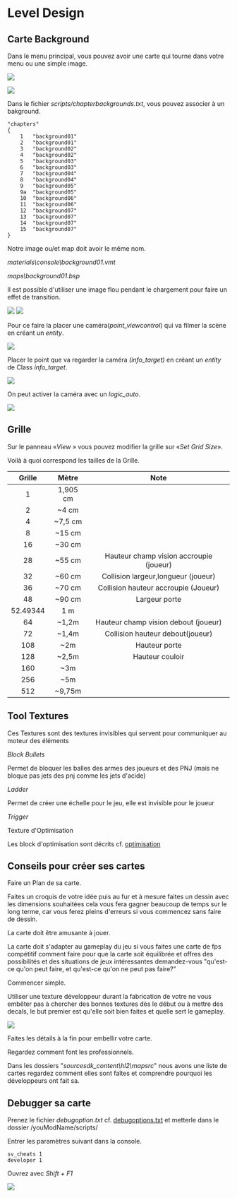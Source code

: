 # Level Design

## Carte Background

Dans le menu principal, vous pouvez avoir une carte qui tourne dans votre menu ou une simple image.

![](img/image97.jpg)


![](img/image98.png)

Dans le fichier *scripts/chapterbackgrounds.txt*, vous pouvez associer à un bakground.
```
"chapters"
{
	1	"background01"
	2	"background01"
	3	"background02"
	4	"background02"
	5	"background03"
	6	"background03"
	7	"background04"
	8	"background04"
	9	"background05"
	9a	"background05"
	10	"background06"
	11	"background06"
	12	"background07"
	13	"background07"
	14	"background07"
	15	"background07"
}
```

Notre image ou/et map doit avoir le même nom.

*materials\console\background01.vmt*

*maps\background01.bsp*

Il est possible d'utiliser une image flou pendant le chargement pour faire un effet de transition.

![](img/image99.png) ![](img/image100.png)

Pour ce faire la placer une caméra(*point_viewcontrol*) qui va filmer la scène en créant un *entity*.

![](img/image101.png)

Placer le point que va regarder la caméra *(info_target)* en créant un *entity* de Class *info_target*.

![](img/image102.png)

On peut activer la caméra avec un *logic_auto*.

![](img/image103.png)

## Grille

Sur le panneau «*View* » vous pouvez modifier la grille sur «*Set Grid Size*».

Voilà à quoi correspond les tailles de la Grille.


  | **Grille** | **Mètre** |                **Note**                 |
  |:----------:|:---------:|:---------------------------------------:|  
  |     1      | 1,905 cm  
  |     2      |   ~4 cm   
  |     4      |  ~7,5 cm  
  |     8      |  ~15 cm   
  |     16     |  ~30 cm   
  |     28     |  ~55 cm   | Hauteur champ vision accroupie (joueur)
  |     32     |  ~60 cm   | Collision largeur,longueur (joueur)
  |     36     |  ~70 cm   | Collision hauteur accroupie (Joueur)
  |     48     | ~90 cm | Largeur porte
  |  52.49344  | 1 m
  |     64     | ~1,2m | Hauteur champ vision debout (joueur)
  |     72     | ~1,4m | Collision hauteur debout(joueur)
  |    108     | ~2m | Hauteur porte
  |    128     | ~2,5m | Hauteur couloir
  |    160     | ~3m
  |    256     | ~5m
  |    512     | ~9,75m             


## Tool Textures

Ces Textures sont des textures invisibles qui servent pour communiquer au moteur des éléments

*Block Bullets*

Permet de bloquer les balles des armes des joueurs et des PNJ (mais ne bloque pas jets des pnj comme les jets d'acide)

*Ladder*

Permet de créer une échelle pour le jeu, elle est invisible pour le joueur

*Trigger*

Texture d'Optimisation

Les block d'optimisation sont décrits cf. [optimisation](optimisation.md#texture-doptimisation)

## Conseils pour créer ses cartes

Faire un Plan de sa carte.

Faites un croquis de votre idée puis au fur et à mesure faites un dessin avec les  dimensions souhaitées cela vous fera gagner beaucoup de temps sur le long terme,  car vous ferez pleins d'erreurs si vous commencez sans faire de dessin.

La carte doit être amusante à jouer.

La carte doit s'adapter au gameplay du jeu si vous faites une carte de fps compétitif comment faire pour que la carte soit équilibrée et offres des possibilités et des situations de jeux intéressantes demandez-vous "qu'est-ce qu'on peut faire, et qu'est-ce qu'on ne peut pas faire?"

Commencer simple.

Utiliser une texture développeur durant la fabrication de votre ne vous embêter pas à chercher des bonnes textures dès le début ou à mettre des decals, le but premier est qu'elle soit bien faites et quelle sert le gameplay.

![](img/image63.jpg)

Faites les détails à la fin pour embellir votre carte.

Regardez comment font les professionnels.

Dans les dossiers "*sourcesdk_content\hl2\mapsrc*" nous avons une liste de cartes regardez comment elles sont faîtes et comprendre pourquoi les développeurs ont fait sa.

## Debugger sa carte

Prenez le fichier *debugoption.txt* cf. [debugoptions.txt](ressource/debugoptions.txt) et metterle dans le dossier /youModName/scripts/

Entrer les paramètres suivant dans la console.

```
sv_cheats 1
developer 1
```

Ouvrez avec *Shift + F1*

![](img/image2.png)

<div style="page-break-after: always"></div>